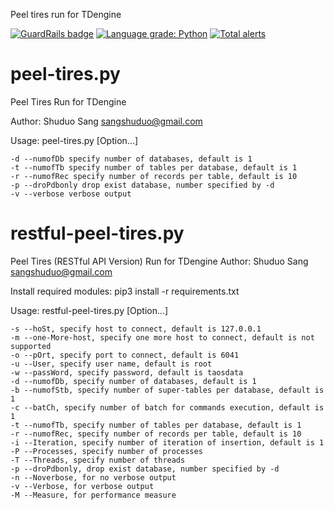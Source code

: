 Peel tires run for TDengine

[![GuardRails badge](https://api.guardrails.io/v2/badges/sangshuduo/peel_tires.svg?token=c47be6225bf670a191fdac8c33a6b928541d3e4d7fd95ec38bd68bac30be1db5&provider=github)](https://dashboard.guardrails.io/gh/sangshuduo/48940)
[![Language grade: Python](https://img.shields.io/lgtm/grade/python/g/sangshuduo/peel_tires.svg?logo=lgtm&logoWidth=18)](https://lgtm.com/projects/g/sangshuduo/peel_tires/context:python)
[![Total alerts](https://img.shields.io/lgtm/alerts/g/sangshuduo/peel_tires.svg?logo=lgtm&logoWidth=18)](https://lgtm.com/projects/g/sangshuduo/peel_tires/alerts/)

# peel-tires.py
Peel Tires Run for TDengine

Author: Shuduo Sang <sangshuduo@gmail.com>

Usage: peel-tires.py [Option...]

    -d --numofDb specify number of databases, default is 1
    -t --numofTb specify number of tables per database, default is 1
    -r --numofRec specify number of records per table, default is 10
    -p --droPdbonly drop exist database, number specified by -d
    -v --verbose verbose output


# restful-peel-tires.py
Peel Tires (RESTful API Version) Run for TDengine
Author: Shuduo Sang <sangshuduo@gmail.com>

Install required modules:
  pip3 install -r requirements.txt

Usage: restful-peel-tires.py [Option...]

	-s --hoSt, specify host to connect, default is 127.0.0.1
	-m --one-More-host, specify one more host to connect, default is not supported
	-o --pOrt, specify port to connect, default is 6041
	-u --User, specify user name, default is root
	-w --passWord, specify password, default is taosdata
	-d --numofDb, specify number of databases, default is 1
	-b --numofStb, specify number of super-tables per database, default is 1
	-c --batCh, specify number of batch for commands execution, default is 1
	-t --numofTb, specify number of tables per database, default is 1
	-r --numofRec, specify number of records per table, default is 10
	-i --Iteration, specify number of iteration of insertion, default is 1
	-P --Processes, specify number of processes
	-T --Threads, specify number of threads
	-p --droPdbonly, drop exist database, number specified by -d
	-n --Noverbose, for no verbose output
	-v --Verbose, for verbose output
	-M --Measure, for performance measure

